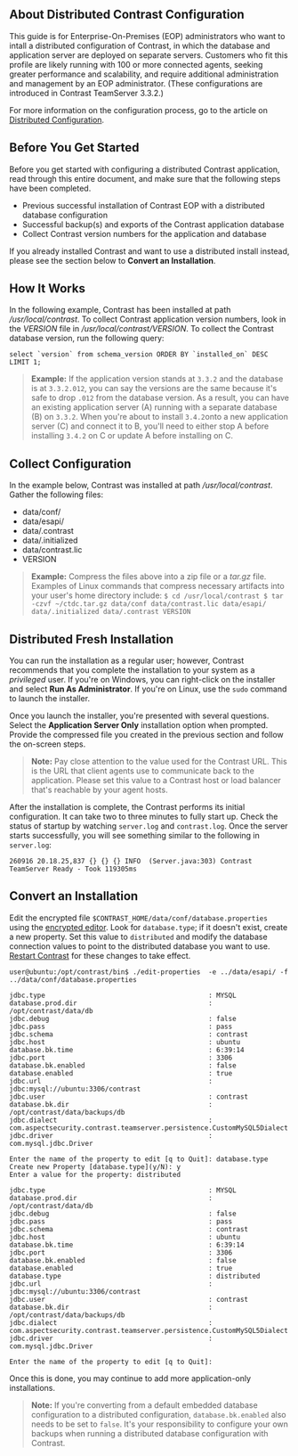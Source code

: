<!--
title: "Configuring Contrast as a Distributed Deployment"
description: "Instructions for configuring TeamServer in a distributed fashion by separating the application/container from the database."
tags: "installation setup EOP distributed configuration database scalability"
-->

## About Distributed Contrast Configuration 
This guide is for Enterprise-On-Premises (EOP) administrators who want to intall a distributed configuration of Contrast, in which the database and application server are deployed on separate servers. Customers who fit this profile are likely running with 100 or more connected agents, seeking greater performance and scalability, and require additional administration and management by an EOP administrator. (These configurations are introduced in Contrast TeamServer 3.3.2.) 

For more information on the configuration process, go to the article on [Distributed Configuration](installation-setupconfig.html#dist).

## Before You Get Started

Before you get started with configuring a distributed Contrast application, read through this entire document, and make sure that the following steps have been completed.

* Previous successful installation of Contrast EOP with a distributed database configuration
* Successful backup(s) and exports of the Contrast application database
* Collect Contrast version numbers for the application and database 

If you already installed Contrast and want to use a distributed install instead, please see the section below to **Convert an Installation**. 

## How It Works

In the following example, Contrast has been installed at path */usr/local/contrast*. To collect Contrast application version numbers, look in the *VERSION* file in */usr/local/contrast/VERSION*. To collect the Contrast database version, run the following query: 

```
select `version` from schema_version ORDER BY `installed_on` DESC LIMIT 1;
``` 
> **Example:** 
> If the application version stands at `3.3.2` and the database is at `3.3.2.012`, you can say the versions are the same because it's safe to drop `.012` from the database version. As a result, you can have an existing application server (A) running with a separate database (B) on `3.3.2`. When you're about to install `3.4.2`onto a new application server (C) and connect it to B, you'll need to either stop A before installing `3.4.2` on C or update A before installing on C. 


## Collect Configuration 

In the example below, Contrast was installed at path */usr/local/contrast*. Gather the following files:

* data/conf/
* data/esapi/
* data/.contrast
* data/.initialized
* data/contrast.lic
* VERSION

> **Example:** Compress the files above into a zip file or a *tar.gz* file. Examples of Linux commands that compress necessary artifacts into your user's home directory include:
	```
	$ cd /usr/local/contrast
	$ tar -czvf ~/ctdc.tar.gz data/conf data/contrast.lic data/esapi/ data/.initialized data/.contrast VERSION
	```

## Distributed Fresh Installation 

You can run the installation as a regular user; however, Contrast recommends that you complete the installation to your system as a *privileged* user. If you're on Windows, you can right-click on the installer and select **Run As Administrator**. If you're on Linux, use the `sudo` command to launch the installer.

Once you launch the installer, you're presented with several questions. Select the **Application Server Only** installation option when prompted. Provide the compressed file you created in the previous section and follow the on-screen steps.

> **Note:** Pay close attention to the value used for the Contrast URL. This is the URL that client agents use to communicate back to the application. Please set this value to a Contrast host or load balancer that's reachable by your agent hosts. 

After the installation is complete, the Contrast performs its initial configuration. It can take two to three minutes to fully start up. Check the status of startup by watching `server.log` and `contrast.log`. Once the server starts successfully, you will see something similar to the following in `server.log`:

```
260916 20.18.25,837 {} {} {} INFO  (Server.java:303) Contrast TeamServer Ready - Took 119305ms
```

## Convert an Installation

Edit the encrypted file `$CONTRAST_HOME/data/conf/database.properties` using the [encrypted editor](installation-setupconfig.html#encrypt). Look for `database.type`; if it doesn't exist, create a new property. Set this value to `distributed` and modify the database connection values to point to the distributed database you want to use. [Restart Contrast](installation-setupinstall.html#restart) for these changes to take effect.  

```
user@ubuntu:/opt/contrast/bin$ ./edit-properties  -e ../data/esapi/ -f ../data/conf/database.properties

jdbc.type                                         : MYSQL
database.prod.dir                                 : /opt/contrast/data/db
jdbc.debug                                        : false
jdbc.pass                                         : pass
jdbc.schema                                       : contrast
jdbc.host                                         : ubuntu
database.bk.time                                  : 6:39:14
jdbc.port                                         : 3306
database.bk.enabled                               : false
database.enabled                                  : true
jdbc.url                                          : jdbc:mysql://ubuntu:3306/contrast
jdbc.user                                         : contrast
database.bk.dir                                   : /opt/contrast/data/backups/db
jdbc.dialect                                      : com.aspectsecurity.contrast.teamserver.persistence.CustomMySQL5Dialect
jdbc.driver                                       : com.mysql.jdbc.Driver

Enter the name of the property to edit [q to Quit]: database.type
Create new Property [database.type](y/N): y
Enter a value for the property: distributed

jdbc.type                                         : MYSQL
database.prod.dir                                 : /opt/contrast/data/db
jdbc.debug                                        : false
jdbc.pass                                         : pass
jdbc.schema                                       : contrast
jdbc.host                                         : ubuntu
database.bk.time                                  : 6:39:14
jdbc.port                                         : 3306
database.bk.enabled                               : false
database.enabled                                  : true
database.type                                     : distributed
jdbc.url                                          : jdbc:mysql://ubuntu:3306/contrast
jdbc.user                                         : contrast
database.bk.dir                                   : /opt/contrast/data/backups/db
jdbc.dialect                                      : com.aspectsecurity.contrast.teamserver.persistence.CustomMySQL5Dialect
jdbc.driver                                       : com.mysql.jdbc.Driver

Enter the name of the property to edit [q to Quit]:
```

Once this is done, you may continue to add more application-only installations. 


>**Note:** If you're converting from a default embedded database configuration to a distributed configuration, `database.bk.enabled` also needs to be set to `false`. It's your responsibility to configure your own backups when running a distributed database configuration with Contrast.




